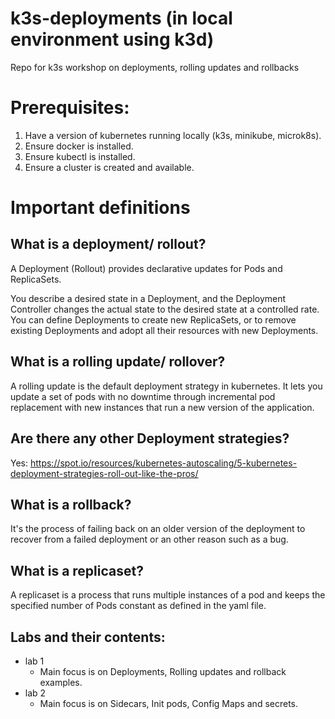 # k3s-deployments (in local environment using k3d)
Repo for k3s workshop on deployments, rolling updates and rollbacks

# Prerequisites:
1) Have a version of kubernetes running locally (k3s, minikube, microk8s).
2) Ensure docker is installed.
4) Ensure kubectl is installed.
3) Ensure a cluster is created and available.

# Important definitions

## What is a deployment/ rollout?
A Deployment (Rollout) provides declarative updates for Pods and ReplicaSets.

You describe a desired state in a Deployment, and the Deployment Controller changes the actual state to the desired state at a controlled rate. You can define Deployments to create new ReplicaSets, or to remove existing Deployments and adopt all their resources with new Deployments.


## What is a rolling update/ rollover? 
A rolling update is the default deployment strategy in kubernetes. It lets you update a set of pods with no downtime through incremental pod replacement with new instances that run a new version of the application.

## Are there any other Deployment strategies?
Yes: https://spot.io/resources/kubernetes-autoscaling/5-kubernetes-deployment-strategies-roll-out-like-the-pros/

## What is a rollback?
It's the process of failing back on an older version of the deployment to recover from a failed deployment or an other reason such as a bug.

## What is a replicaset?
A replicaset is a process that runs multiple instances of a pod and keeps the specified number of Pods constant as defined in the yaml file.

## Labs and their contents:
- lab 1
	- Main focus is on Deployments, Rolling updates and rollback examples.
- lab 2 
	- Main focus is on Sidecars, Init pods, Config Maps and secrets. 

